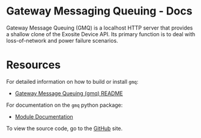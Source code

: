# Gateway Messaging Queuing - Docs

Gateway Message Queuing (GMQ) is a localhost HTTP server that provides a shallow clone of the Exosite Device API. Its primary function is to deal with loss-of-network and power failure scenarios.

# Resources

For detailed information on how to build or install `gmq`: 
*  [Gateway Message Queuing (gmq) README](/gwe/gmq/gateway_messaging_queuing_gmq/)

For documentation on the `gmq` python package:
*  [Module Documentation](https://gateway-engine.exosite.io/gmq/apidoc/modules.htmll)

To view the source code, go to the [GitHub](https://github.com/exosite/gmq) site.
